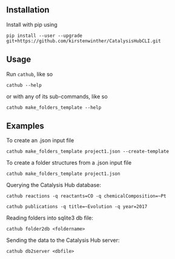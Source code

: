 ## Installation

Install with pip using

    pip install --user --upgrade git+https://github.com/kirstenwinther/CatalysisHubCLI.git


## Usage

Run `cathub`, like so

    cathub --help

or with any of its sub-commands, like so

    cathub make_folders_template --help

## Examples


To create an .json input file

    cathub make_folders_template project1.json --create-template

To create a folder structures from a .json input file

    cathub make_folders_template project1.json

Querying the Catalysis Hub database:

    cathub reactions -q reactants=CO -q chemicalComposition=~Pt

    cathub publications -q title=~Evolution -q year=2017

Reading folders into sqlite3 db file:

    cathub folder2db <foldername>

Sending the data to the Catalysis Hub server:

    cathub db2server <dbfile>
